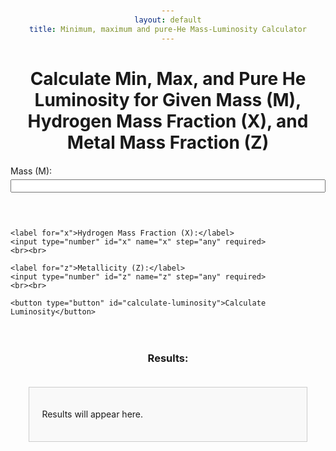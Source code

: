 ```yaml
---
layout: default
title: Minimum, maximum and pure-He Mass-Luminosity Calculator
---
```


<style>
  body {
    padding: 20px;
    text-align: center; /* Centers the content */
  }

  h1 {
    text-align: center; /* Ensures title is centered */
    margin-bottom: 20px;
  }

  h2, p, label {
    margin-bottom: 15px;
  }

  #luminosity-form {
    display: inline-block;
    text-align: left; /* Aligns form elements to the left but keeps form centered */
    margin-bottom: 20px;
  }

  input, button {
    margin-top: 5px;
    margin-bottom: 10px;
    display: block;
    width: 100%; /* Makes the inputs and button wider */
  }

  #luminosity-output {
    padding: 20px;
    border: 1px solid #ccc;
    margin-top: 20px;
    background-color: #f9f9f9;
    display: inline-block;
    text-align: left; /* Keeps results left-aligned but centered */
    width: 80%;
  }
</style>

# Calculate Min, Max, and Pure He Luminosity for Given Mass (M), Hydrogen Mass Fraction (X), and Metal Mass Fraction (Z)

<form id="luminosity-form">
    <label for="m">Mass (M):</label>
    <input type="number" id="m" name="m" step="any" required>
    <br><br>

    <label for="x">Hydrogen Mass Fraction (X):</label>
    <input type="number" id="x" name="x" step="any" required>
    <br><br>

    <label for="z">Metallicity (Z):</label>
    <input type="number" id="z" name="z" step="any" required>
    <br><br>

    <button type="button" id="calculate-luminosity">Calculate Luminosity</button>
</form>

### Results:
<div id="luminosity-output">
    <p>Results will appear here.</p>
</div>

<script>
    document.getElementById('calculate-luminosity').addEventListener('click', function() {
        const m = parseFloat(document.getElementById('m').value);
        const x = parseFloat(document.getElementById('x').value);
        const z = parseFloat(document.getElementById('z').value);

        if (!m || !x || !z) {
            alert('Please enter Mass (M), Hydrogen Mass Fraction (X), and Metallicity (Z).');
            return;
        }

        const data = {
            "choice": "1",
            "Z": z,
            "m": m,
            "x": x
        };

        fetch('https://nnv5wacde8.execute-api.eu-north-1.amazonaws.com/ML-calc', {
            method: 'POST',
            headers: {
                'Content-Type': 'application/json'
            },
            body: JSON.stringify(data)
        })
        .then(response => response.json())
        .then(data => {
            const output = document.getElementById('luminosity-output');
            if (data.Pure_He_Luminosity) {
                output.innerHTML = `
                    <p><strong>L_min:</strong> ${data.L_min}</p>
                    <p><strong>L_max:</strong> ${data.L_max}</p>
                    <p><strong>Pure_He_Luminosity:</strong> ${data.Pure_He_Luminosity}</p>
                `;
            } else {
                output.innerHTML = '<p style="color: red;">Error: Missing results</p>';
            }
        })
        .catch(error => {
            document.getElementById('luminosity-output').innerHTML = '<p style="color: red;">Error: ' + error.message + '</p>';
        });
    });
</script>
